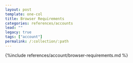 ```yaml
---
layout: post
template: one-col
title: Browser Requirements
categories: references/accounts
lead: ""
legacy: true
tags: ["account"]
permalink: /:collection/:path
---
```



{%include references/account/browser-requirements.md %}
